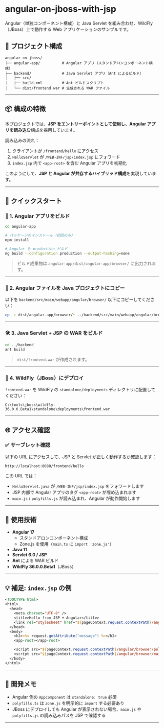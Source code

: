 # angular-on-jboss-with-jsp

Angular（単独コンポーネント構成）と Java Servlet を組み合わせ、WildFly（JBoss）上で動作する Web アプリケーションのサンプルです。

## 📁 プロジェクト構成

```
angular-on-jboss/
├── angular-app/          # Angular アプリ（スタンドアロンコンポーネント構成）
├── backend/              # Java Servlet アプリ（Ant によるビルド）
│   ├── src/
│   ├── build.xml         # Ant ビルドスクリプト
│   └── dist/frontend.war # 生成される WAR ファイル
```

---

## 📦 構成の特徴

本プロジェクトでは、**JSP をエントリーポイントとして使用し、Angular アプリを読み込む**構成を採用しています。

読み込みの流れ：

1. クライアントが `/frontend/hello` にアクセス
2. `HelloServlet` が `/WEB-INF/jsp/index.jsp` にフォワード
3. `index.jsp` 内で `<app-root>` を含む Angular アプリを初期化

このようにして、**JSP と Angular が共存するハイブリッド構成**を実現しています。

---

## 🚀 クイックスタート

### 🔧 1. Angular アプリをビルド

```bash
cd angular-app

# パッケージのインストール（初回のみ）
npm install

# Angular を production ビルド
ng build --configuration production --output-hashing=none
```

> ビルド成果物は `angular-app/dist/angular-app/browser/` に出力されます。

---

### 🧩 2. Angular ファイルを Java プロジェクトにコピー

以下を `backend/src/main/webapp/angular/browser/` 以下にコピーしてください：

```bash
cp -r dist/angular-app/browser/* ../backend/src/main/webapp/angular/browser/
```

---

### 🛠 3. Java Servlet + JSP の WAR をビルド

```bash
cd ../backend
ant build
```

> `dist/frontend.war` が作成されます。

---

### 🐘 4. WildFly（JBoss）にデプロイ

`frontend.war` を WildFly の `standalone/deployments` ディレクトリに配置してください：

```
C:\tools\jboss\wildfly-36.0.0.Beta1\standalone\deployments\frontend.war
```

---

## 🌐 アクセス確認

### ✅ サーブレット確認

以下の URL にアクセスして、JSP と Servlet が正しく動作するか確認します：

```
http://localhost:8080/frontend/hello
```

この URL では：

- `HelloServlet.java` が `/WEB-INF/jsp/index.jsp` をフォワードします
- JSP 内部で Angular アプリのタグ `<app-root>` が埋め込まれます
- `main.js` / `polyfills.js` が読み込まれ、Angular が動作開始します

---

## 📜 使用技術

- **Angular 17**
  - スタンドアロンコンポーネント構成
  - Zone.js を使用（`main.ts` に `import 'zone.js'`）
- **Java 11**
- **Servlet 6.0 / JSP**
- **Ant** による WAR ビルド
- **WildFly 36.0.0.Beta1**（JBoss）

---

## 💡 補足: `index.jsp` の例

```jsp
<!DOCTYPE html>
<html>
  <head>
    <meta charset="UTF-8" />
    <title>Hello from JSP + Angular</title>
    <link rel="stylesheet" href="${pageContext.request.contextPath}/angular/browser/styles.css" />
  </head>
  <body>
    <h2><%= request.getAttribute("message") %></h2>
    <app-root></app-root>

    <script src="${pageContext.request.contextPath}/angular/browser/polyfills.js"></script>
    <script src="${pageContext.request.contextPath}/angular/browser/main.js"></script>
  </body>
</html>
```

---

## 🧪 開発メモ

- Angular 側の `AppComponent` は `standalone: true` 必須
- `polyfills.ts` は `zone.js` を明示的に `import` する必要あり
- JBoss にデプロイしても Angular が表示されない場合、`main.js` や `polyfills.js` の読み込みパスを JSP で確認する

---
